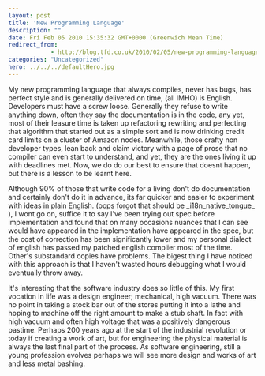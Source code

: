 ```yaml
---
layout: post
title: 'New Programming Language'
description: ""
date: Fri Feb 05 2010 15:35:32 GMT+0000 (Greenwich Mean Time)
redirect_from: 
            - http://blog.tfd.co.uk/2010/02/05/new-programming-language/
categories: "Uncategorized"
hero: ../../../defaultHero.jpg
---
```

My new programming language that always compiles, never has bugs, has perfect style and is generally delivered on time, (all IMHO) is English. Developers must have a screw loose. Generally they refuse to write anything down, often they say the documentation is in the code, any yet, most of their leasure time is taken up refactoring rewriting and perfecting that algorithm that started out as a simple sort and is now drinking credit card limits on a cluster of Amazon nodes. Meanwhile, those crafty non developer types, lean back and claim victory with a page of prose that no compiler can even start to understand, and yet, they are the ones living it up with deadlines met. Now, we do do our best to ensure that doesnt happen, but there is a lesson to be learnt here.

Although 90% of those that write code for a living don't do documentation and certainly don't do it in advance, its far quicker and easier to experiment with ideas in plain English. (oops forgot that should be \_i18n_native_tongue\_ ), I wont go on, suffice it to say I've been trying out spec before implementation and found that on many occasions nuances that I can see would have appeared in the implementation have appeared in the spec, but the cost of correction has been significantly lower and my personal dialect of english has passed my patched english complier most of the time. Other's substandard copies have problems. The bigest thing I have noticed with this approach is that I haven't wasted hours debugging what I would eventually throw away.

It's interesting that the software industry does so little of this. My first vocation in life was a design engineer; mechanical, high vacuum. There was no point in taking a stock bar out of the stores putting it into a lathe and hoping to machine off the right amount to make a stub shaft. In fact with high vacuum and often high voltage that was a positively dangerous pastime. Perhaps 200 years ago at the start of the industrial revolution or today if creating a work of art, but for engineering the physical material is always the last final part of the process. As software engineering, still a young profession evolves perhaps we will see more design and works of art and less metal bashing.
